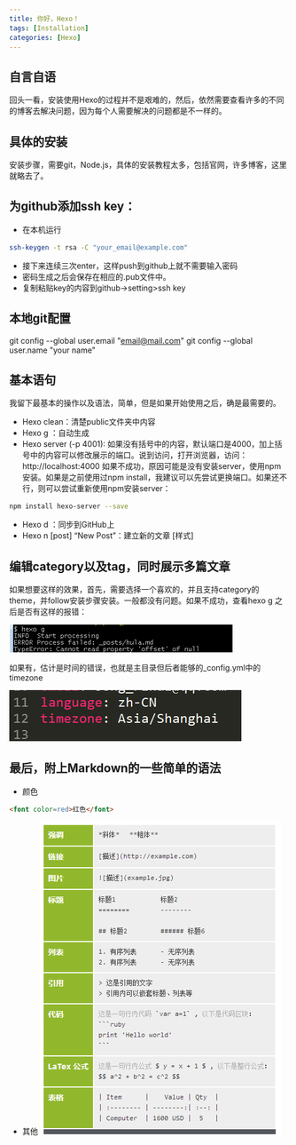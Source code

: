 ```yaml
---
title: 你好，Hexo！
tags: [Installation]
categories: [Hexo]
---
```

## 自言自语
回头一看，安装使用Hexo的过程并不是艰难的，然后，依然需要查看许多的不同的博客去解决问题，因为每个人需要解决的问题都是不一样的。
<!--more-->

## 具体的安装
安装步骤，需要git，Node.js，具体的安装教程太多，包括官网，许多博客，这里就略去了。

## 为github添加ssh key：
- 在本机运行
``` bash
ssh-keygen -t rsa -C "your_email@example.com"
```
- 接下来连续三次enter，这样push到github上就不需要输入密码
- 密码生成之后会保存在相应的.pub文件中。
- 复制粘贴key的内容到github->setting>ssh key

## 本地git配置
git config --global user.email "email@mail.com"
git config --global user.name "your name"

## 基本语句
我留下最基本的操作以及语法，简单，但是如果开始使用之后，确是最需要的。  
- Hexo clean：清楚public文件夹中内容
- Hexo g ：自动生成
- Hexo server (-p 4001): 如果没有括号中的内容，默认端口是4000，加上括号中的内容可以修改展示的端口。说到访问，打开浏览器，访问：http://localhost:4000 如果不成功，原因可能是没有安装server，使用npm安装。如果是之前使用过npm install，我建议可以先尝试更换端口。如果还不行，则可以尝试重新使用npm安装server：  
``` bash 
npm install hexo-server --save

```
- Hexo d ：同步到GitHub上
- Hexo n [post] “New Post”：建立新的文章 [样式]

## 编辑category以及tag，同时展示多篇文章
如果想要这样的效果，首先，需要选择一个喜欢的，并且支持category的theme，并follow安装步骤安装。一般都没有问题。如果不成功，查看hexo g 之后是否有这样的报错：

![error](hello-world/error.png)

如果有，估计是时间的错误，也就是主目录但后者能够的_config.yml中的timezone

![timezone](hello-world/time.png)

## 最后，附上Markdown的一些简单的语法

- 颜色
```html
<font color=red>红色</font>
```

- 其他
![markdown](hello-world/markdown.png)
